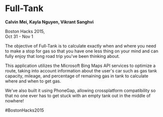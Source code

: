 # Full-Tank

<strong>Calvin Mei,   Kayla Nguyen,   Vikrant Sanghvi </strong>

Boston Hacks 2015,  
Oct 31 - Nov 1

The objective of Full-Tank is to calculate exactly when and where you need to make a stop for gas so that you have one less thing on your mind and can fully enjoy that long road trip you've been thinking about.

This application utilizes the Microsoft Bing Maps API services to optimize a route, taking into account information about the user's car such as gas tank capacity, mileage, and percentage of remaining gas in tank to calculate where and when to get gas.

We've also built it using PhoneGap, allowing crossplatform compatibility so that no one ever has to get stuck with an empty tank out in the middle of nowhere! 

#BostonHacks2015
